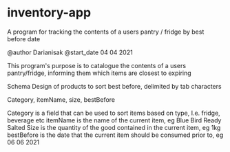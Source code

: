 # inventory-app
A program for tracking the contents of a users pantry / fridge by best before date

@author Darianisak
@start_date 04 04 2021

This program's purpose is to catalogue the contents of a users pantry/fridge, informing them which items are closest to expiring

Schema Design of products to sort best before, delimited by tab characters

Category, itemName, size, bestBefore

Category is a field that can be used to sort items based on type, I.e. fridge, beverage etc
itemName is the name of the current item, eg Blue Bird Ready Salted
Size is the quantity of the good contained in the current item, eg 1kg
bestBefore is the date that the current item should be consumed prior to, eg 06 06 2021

